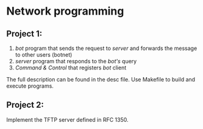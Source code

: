 # Network programming

## Project 1:

1) _bot_ program that sends the request to _server_ and forwards the  message to other users (botnet)
2) _server_ program that responds to the _bot's_ query
3) _Command & Control_ that registers _bot_ client

The full description can be found in the desc file. Use Makefile to build and execute programs.

## Project 2:

Implement the TFTP server defined in RFC 1350.
